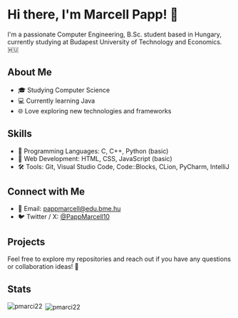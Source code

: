 # Hi there, I'm Marcell Papp! 👋

I'm a passionate Computer Engineering, B.Sc. student based in Hungary, currently studying at Budapest University of Technology and Economics. 🇭🇺

## About Me

- 🎓 Studying Computer Science
- 💻 Currently learning Java
- 🌐 Love exploring new technologies and frameworks

## Skills

- 👾 Programming Languages: C, C++, Python (basic)
- 🚀 Web Development: HTML, CSS, JavaScript (basic)
- 🛠️ Tools: Git, Visual Studio Code, Code::Blocks, CLion, PyCharm, IntelliJ

## Connect with Me

- 📧 Email: [pappmarcell@edu.bme.hu](mailto:pappmarcell@edu.bme.hu)
- 🐦 Twitter / X: [@PappMarcell10](https://twitter.com/PappMarcell10)

## Projects



Feel free to explore my repositories and reach out if you have any questions or collaboration ideas! 🚀

## Stats
<p><img align="left" src="https://github-readme-stats.vercel.app/api/top-langs?username=pmarci22&show_icons=true&locale=en&layout=compact" alt="pmarci22" /></p>

<p>&nbsp;<img align="center" src="https://github-readme-stats.vercel.app/api?username=pmarci22&show_icons=true&locale=en" alt="pmarci22" /></p>
